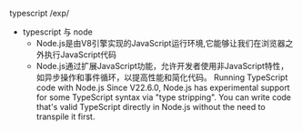 typescript/exp/- typescript 与 node	- Node.js是由V8引擎实现的JavaScript运行环境,它能够让我们在浏览器之外执行JavaScript代码	- Node.js通过扩展JavaScript功能，允许开发者使用非JavaScript特性，如异步操作和事件循环，以提高性能和简化代码。Running TypeScript code with Node.jsSince V22.6.0, Node.js has experimental support for some TypeScript syntax via "type stripping". You can write code that's valid TypeScript directly in Node.js without the need to transpile it first.